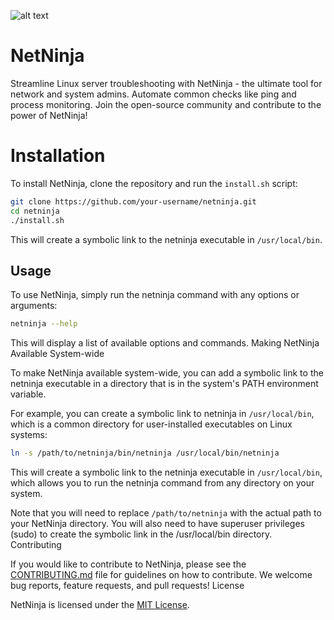 ![alt text](https://media.discordapp.net/attachments/1055231169479843870/1086803851056783481/cywf_ultra_realistic_Network_Ninja_in_a_cyberpunk_neon_age_who__d9457b3c-feb9-4969-b7d1-4e5d5e1dac3e.png?width=1138&height=1138)

# NetNinja

Streamline Linux server troubleshooting with NetNinja - the ultimate tool for network and system admins. Automate common checks like ping and process monitoring. Join the open-source community and contribute to the power of NetNinja!

# Installation

To install NetNinja, clone the repository and run the `install.sh` script:

```sh
git clone https://github.com/your-username/netninja.git
cd netninja
./install.sh
```

This will create a symbolic link to the netninja executable in `/usr/local/bin`.

## Usage

To use NetNinja, simply run the netninja command with any options or arguments:

```sh
netninja --help
```

This will display a list of available options and commands.
Making NetNinja Available System-wide

To make NetNinja available system-wide, you can add a symbolic link to the netninja executable in a directory that is in the system's PATH environment variable.

For example, you can create a symbolic link to netninja in `/usr/local/bin`, which is a common directory for user-installed executables on Linux systems:

```sh
ln -s /path/to/netninja/bin/netninja /usr/local/bin/netninja
```

This will create a symbolic link to the netninja executable in `/usr/local/bin`, which allows you to run the netninja command from any directory on your system.

Note that you will need to replace `/path/to/netninja` with the actual path to your NetNinja directory. You will also need to have superuser privileges (sudo) to create the symbolic link in the /usr/local/bin directory.
Contributing

If you would like to contribute to NetNinja, please see the [CONTRIBUTING.md](https://github.com/cywf/netninja/docs/CONTRIBUTING.md) file for guidelines on how to contribute. We welcome bug reports, feature requests, and pull requests!
License

NetNinja is licensed under the [MIT License](https://github.com/cywf/netninja/docs/LICENSE.txt).
